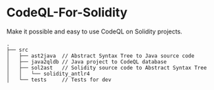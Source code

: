 # CodeQL-For-Solidity
Make it possible and easy to use CodeQL on Solidity projects.

```text
.
├── src
│   ├── ast2java  // Abstract Syntax Tree to Java source code
│   ├── java2qldb // Java project to CodeQL database
│   ├── sol2ast   // Solidity source code to Abstract Syntax Tree
│   │   └── solidity_antlr4
│   └── tests     // Tests for dev

```
